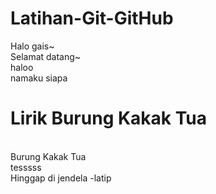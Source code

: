 # Latihan-Git-GitHub

Halo gais~
<br>Selamat datang~
<br>haloo
<br> namaku siapa

# Lirik Burung Kakak Tua

<br>Burung Kakak Tua
<br>tesssss
<br>Hinggap di jendela -latip
